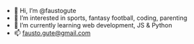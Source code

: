 - 👋 Hi, I’m @faustogute
- 👀 I’m interested in sports, fantasy football, coding, parenting
- 🌱 I’m currently learning web development, JS & Python
- 📫 fausto.gute@gmail.com

<!---
faustogute/faustogute is a ✨ special ✨ repository because its `README.md` (this file) appears on your GitHub profile.
You can click the Preview link to take a look at your changes.
--->

